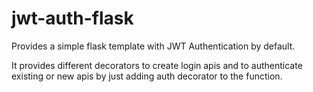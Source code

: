 # jwt-auth-flask

Provides a simple flask template with JWT Authentication by default.

It provides different decorators to create login apis and to authenticate existing or new apis by just adding auth decorator to the function.
